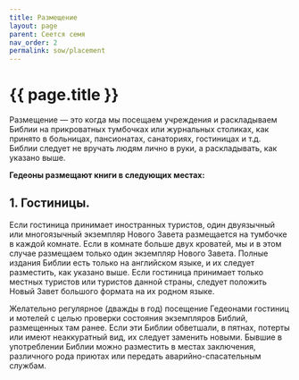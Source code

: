 ```yaml
---
title: Размещение
layout: page
parent: Сеется семя
nav_order: 2
permalink: sow/placement
---
```


# {{ page.title }}

Размещение — это когда мы посещаем учреждения и раскладываем Библии на
прикроватных тумбочках или журнальных столиках, как принято в больницах, пансионатах,
санаториях, гостиницах и т.д. Библии следует не вручать людям лично в руки,
а раскладывать, как указано выше.

**Гедеоны размещают книги в следующих местах:**

## 1. Гостиницы.

Если гостиница принимает иностранных туристов, один двуязычный или
многоязычный экземпляр Нового Завета размещается на тумбочке в каждой комнате.
Если в комнате больше двух кроватей, мы и в этом случае размещаем только один
экземпляр Нового Завета. Полные издания Библии есть только на английском
языке, и их следует разместить, как указано выше. Если гостиница принимает
только местных туристов или туристов данной страны, следует положить Новый
Завет большого формата на их родном языке.

Желательно регулярное (дважды в год) посещение Гедеонами гостиниц и мотелей
с целью проверки состояния экземпляров Библий, размещенных там ранее. Если
эти Библии обветшали, в пятнах, потерты или имеют неаккуратный вид, их следует
заменить новыми. Бывшие в употреблении Библии можно разместить в местах
заключения, различного рода приютах или передать аварийно-спасательным
службам.
